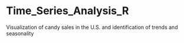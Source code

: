 # Time_Series_Analysis_R
Visualization of candy sales in the U.S. and identification of trends and seasonality
